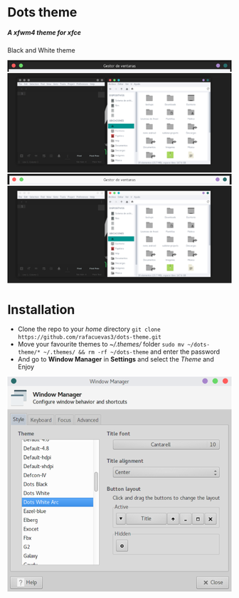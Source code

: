 # Dots theme
##### A xfwm4 theme for xfce

Black and White theme

![](img/dots-black.png)
![](img/windows-black-edit.png)
![](img/dots-white.png)
![](img/windows-white-edit.png)

# Installation

* Clone the repo to your *home* directory `git clone https://github.com/rafacuevas3/dots-theme.git`
* Move your favourite themes to *~/.themes/* folder `sudo mv ~/dots-theme/* ~/.themes/ && rm -rf ~/dots-theme` and enter the password
* And go to **Window Manager** in **Settings** and select the *Theme* and Enjoy

![](img/window-manager.png)